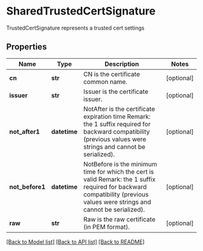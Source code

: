 # SharedTrustedCertSignature

TrustedCertSignature represents a trusted cert settings

## Properties
Name | Type | Description | Notes
------------ | ------------- | ------------- | -------------
**cn** | **str** | CN is the certificate common name.  | [optional] 
**issuer** | **str** | Issuer is the certificate issuer.  | [optional] 
**not_after1** | **datetime** | NotAfter is the certificate expiration time Remark: the 1 suffix required for backward compatibility (previous values were strings and cannot be serialized).  | [optional] 
**not_before1** | **datetime** | NotBefore is the minimum time for which the cert is valid Remark: the 1 suffix required for backward compatibility (previous values were strings and cannot be serialized).  | [optional] 
**raw** | **str** | Raw is the raw certificate (in PEM format).  | [optional] 

[[Back to Model list]](../README.md#documentation-for-models) [[Back to API list]](../README.md#documentation-for-api-endpoints) [[Back to README]](../README.md)


